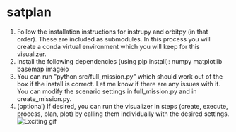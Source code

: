 # satplan

 1. Follow the installation instructions for instrupy and orbitpy (in that order). These are included as submodules. In this process you will create a conda virtual environment which you will keep for this visualizer.
 2. Install the following dependencies (using pip install):
    numpy
    matplotlib
    basemap
    imageio
 3. You can run "python src/full_mission.py" which should work out of the box if the install is correct. Let me know if there are any issues with it. You can modify the scenario settings in full_mission.py and in create_mission.py.
 4. (optional) If desired, you can run the visualizer in steps (create, execute, process, plan, plot) by calling them individually with the desired settings.
![Exciting gif](https://github.com/bgorr/satplan/blob/main/example.gif?raw=true)
